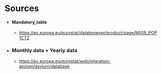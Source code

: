 # Sources
- #### Mandatory_table 
  - https://ec.europa.eu/eurostat/databrowser/product/page/MIGR_POP1CTZ
- ### Monthly data + Yearly data
  - https://ec.europa.eu/eurostat/web/migration-asylum/asylum/database

